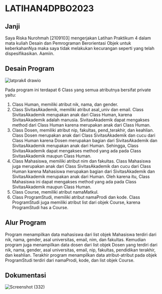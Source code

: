 # LATIHAN4DPBO2023
## Janji
Saya Riska Nurohmah [2109103] mengerjakan Latihan Praktikum 4 dalam mata kuliah Desain dan Pemrograman Berorientasi Objek untuk keberkahanNya maka saya tidak melakukan kecurangan seperti yang telah dispesifikasikan. Aamiin.
## Desain Program
![latprak4 drawio](https://user-images.githubusercontent.com/119839421/223437558-f02c6290-0f0f-4cad-a78e-fdf6a80b5640.png)

Pada program ini terdapat 6 Class yang semua atributnya bersifat private yaitu:
1. Class Human, memiliki atribut nik, nama, dan gender.
2. Class SivitasAkademik, memiliki atribut asal_univ dan email. Class SivitasAkademik merupakan anak dari Class Human, karena SivitasAkademik adalah manusia. SivitasAkademik dapat mengakses method dari Class Human karena merupakan anak dari Class Human.
3. Class Dosen, memiliki atribut nip, fakultas, pend_terakhir, dan keahlian. Class Dosen merupakan anak dari Class SivitasAkademik dan cucu dari Class Human karena Dosen merupakan bagian dari SivitasAkademik dan SivitasAkademik merupakan anak dari Human. Sehingga, Class SivitasAkademik dapat mengakses method yang ada pada Class SivitasAkademik maupun Class Human.
4. Class Mahasiswa, memiliki atribut nim dan fakultas. Class Mahasiswa juga merupakan anak dari Class SivitasAkademik dan cucu dari Class Human karena Mahasiswa merupakan bagian dari SivitasAkademik dan SivitasAkademik merupakan anak dari Human. Oleh karena itu, Class Mahasiswa ini dapat mengakses method yang ada pada Class SivitasAkademik maupun Class Human.
5. Class Course, memiliki atribut namaMatkul.
6. Class ProgramStudi, memiliki atribut namaProdi dan kode. Class ProgramStudi juga memiliki atribut list dari objek Course, karena ProgramStudi has a Course.

## Alur Program
Program menampilkan data mahasiswa dari list objek Mahasiswa terdiri dari nik, nama, gender, asal universitas, email, nim, dan fakultas. Kemudian program juga menampilkan data dosen dari list objek Dosen yang terdiri dari nik, nama, gender, asal universitas, email, nip, fakultas, pendidikan terakhir, dan keahlian. Terakhir program menampilkan data atribut-atribut pada objek ProgramStudi terdiri dari namaProdi, kode, dan list objek Course.

## Dokumentasi
![Screenshot (332)](https://user-images.githubusercontent.com/119839421/223438161-5c1b8ff8-af0c-4494-9966-58bd6107acfa.png)
